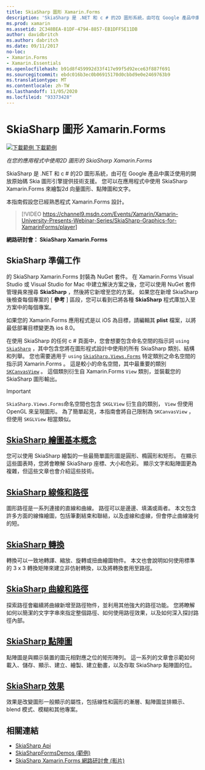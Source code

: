 ```yaml
---
title: SkiaSharp 圖形 Xamarin.Forms
description: 'SkiaSharp 是 .NET 和 c # 的2D 圖形系統，由可在 Google 產品中廣泛使用的開放原始碼 Skia 圖形引擎提供技術支援。 本指南說明如何在您的應用程式中使用2D 圖形的 SkiaSharp Xamarin.Forms 。'
ms.prod: xamarin
ms.assetid: 2C348BEA-81DF-4794-8857-EB1DFF5E11DB
author: davidbritch
ms.author: dabritch
ms.date: 09/11/2017
no-loc:
- Xamarin.Forms
- Xamarin.Essentials
ms.openlocfilehash: b91d8f459992d33f417e99f5d92ece63f887f691
ms.sourcegitcommit: ebdc016b3ec0b06915170d0cbbd9e0e2469763b9
ms.translationtype: MT
ms.contentlocale: zh-TW
ms.lasthandoff: 11/05/2020
ms.locfileid: "93373428"
---
```

# <a name="skiasharp-graphics-in-no-locxamarinforms"></a>SkiaSharp 圖形 Xamarin.Forms

[![下載範例](~/media/shared/download.png) 下載範例](/samples/xamarin/xamarin-forms-samples/skiasharpforms-demos)

_在您的應用程式中使用2D 圖形的 SkiaSharp Xamarin.Forms_

SkiaSharp 是 .NET 和 c # 的2D 圖形系統，由可在 Google 產品中廣泛使用的開放原始碼 Skia 圖形引擎提供技術支援。 您可以在應用程式中使用 SkiaSharp Xamarin.Forms 來繪製2d 向量圖形、點陣圖和文字。

本指南假設您已經熟悉程式 Xamarin.Forms 設計。

> [!VIDEO https://channel9.msdn.com/Events/Xamarin/Xamarin-University-Presents-Webinar-Series/SkiaSharp-Graphics-for-XamarinForms/player]

**網路研討會： SkiaSharp Xamarin.Forms**

## <a name="skiasharp-preliminaries"></a>SkiaSharp 準備工作

的 SkiaSharp Xamarin.Forms 封裝為 NuGet 套件。 在 Xamarin.Forms Visual Studio 或 Visual Studio for Mac 中建立解決方案之後，您可以使用 NuGet 套件管理員來搜尋 **SkiaSharp** ，然後將它新增至您的方案。 如果您在新增 SkiaSharp 後檢查每個專案的 [ **參考** ] 區段，您可以看到已將各種 **SkiaSharp** 程式庫加入至方案中的每個專案。

如果您的 Xamarin.Forms 應用程式是以 iOS 為目標，請編輯其 **plist** 檔案，以將最低部署目標變更為 ios 8.0。

在使用 SkiaSharp 的任何 c # 頁面中，您會想要包含命名空間的指示詞 `using` [`SkiaSharp`](xref:SkiaSharp) ，其中包含您將在圖形程式設計中使用的所有 SkiaSharp 類別、結構和列舉。 您也需要適用于 `using` [`SkiaSharp.Views.Forms`](xref:SkiaSharp.Views.Forms) 特定類別之命名空間的指示詞 Xamarin.Forms 。 這是較小的命名空間，其中最重要的類別 [`SKCanvasView`](xref:SkiaSharp.Views.Forms.SKCanvasView) 。 這個類別衍生自 Xamarin.Forms `View` 類別，並裝載您的 SkiaSharp 圖形輸出。

> [!IMPORTANT]
> `SkiaSharp.Views.Forms`命名空間也包含 `SKGLView` 衍生自的類別， `View` 但使用 OpenGL 來呈現圖形。 為了簡單起見，本指南會將自己限制為 `SKCanvasView` ，但使用 `SKGLView` 相當類似。

## <a name="skiasharp-drawing-basics"></a>[SkiaSharp 繪圖基本概念](basics/index.md)

您可以使用 SkiaSharp 繪製的一些最簡單圖形圖是圓形、橢圓形和矩形。 在顯示這些圖表時，您將會瞭解 SkiaSharp 座標、大小和色彩。 顯示文字和點陣圖更為複雜，但這些文章也會介紹這些技術。

## <a name="skiasharp-lines-and-paths"></a>[SkiaSharp 線條和路徑](paths/index.md)

圖形路徑是一系列連接的直線和曲線。 路徑可以是邊邊、填滿或兩者。 本文包含許多方面的線條繪圖，包括筆劃結束和聯結，以及虛線和虛線，但會停止曲線幾何的短。

## <a name="skiasharp-transforms"></a>[SkiaSharp 轉換](transforms/index.md)

轉換可以一致地轉譯、縮放、旋轉或扭曲繪圖物件。 本文也會說明如何使用標準的 3 x 3 轉換矩陣來建立非仿射轉換，以及將轉換套用至路徑。

## <a name="skiasharp-curves-and-paths"></a>[SkiaSharp 曲線和路徑](curves/index.md)

探索路徑會繼續將曲線新增至路徑物件，並利用其他強大的路徑功能。 您將瞭解如何以簡潔的文字字串來指定整個路徑、如何使用路徑效果，以及如何深入探討路徑內部。

## <a name="skiasharp-bitmaps"></a>[SkiaSharp 點陣圖](bitmaps/index.md)

點陣圖是與顯示裝置的圖元相對應之位的矩形陣列。 這一系列的文章會示範如何載入、儲存、顯示、建立、繪製、建立動畫，以及存取 SkiaSharp 點陣圖的位。

## <a name="skiasharp-effects"></a>[SkiaSharp 效果](effects/index.md)

效果是改變圖形一般顯示的屬性，包括線性和圓形的漸層、點陣圖並排顯示、blend 模式、模糊和其他專案。

## <a name="related-links"></a>相關連結

- [SkiaSharp Api](/dotnet/api/skiasharp)
- [SkiaSharpFormsDemos (範例) ](/samples/xamarin/xamarin-forms-samples/skiasharpforms-demos)
- [SkiaSharp Xamarin.Forms 網路研討會 (影片) ](https://channel9.msdn.com/Events/Xamarin/Xamarin-University-Presents-Webinar-Series/SkiaSharp-Graphics-for-XamarinForms)